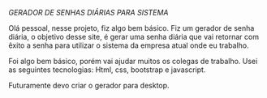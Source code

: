 *GERADOR DE SENHAS DIÁRIAS PARA SISTEMA*

Olá pessoal, nesse projeto, fiz algo bem básico. 
Fiz um gerador de senha diária, o objetivo desse site, é gerar uma senha diária que vai retornar com êxito a senha para utilizar o sistema da empresa atual onde eu trabalho.

Foi algo bem básico, porém vai ajudar muitos os colegas de trabalho.
Usei as seguintes tecnologias: Html, css, bootstrap e javascript.

Futuramente devo criar o gerador para desktop.
